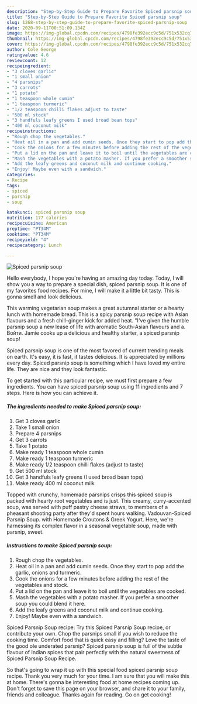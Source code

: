 ```yaml
---
description: "Step-by-Step Guide to Prepare Favorite Spiced parsnip soup"
title: "Step-by-Step Guide to Prepare Favorite Spiced parsnip soup"
slug: 1268-step-by-step-guide-to-prepare-favorite-spiced-parsnip-soup
date: 2020-09-11T00:51:09.134Z
image: https://img-global.cpcdn.com/recipes/4798fe392ecc9c5d/751x532cq70/spiced-parsnip-soup-recipe-main-photo.jpg
thumbnail: https://img-global.cpcdn.com/recipes/4798fe392ecc9c5d/751x532cq70/spiced-parsnip-soup-recipe-main-photo.jpg
cover: https://img-global.cpcdn.com/recipes/4798fe392ecc9c5d/751x532cq70/spiced-parsnip-soup-recipe-main-photo.jpg
author: Cole George
ratingvalue: 4.6
reviewcount: 12
recipeingredient:
- "3 cloves garlic"
- "1 small onion"
- "4 parsnips"
- "3 carrots"
- "1 potato"
- "1 teaspoon whole cumin"
- "1 teaspoon turmeric"
- "1/2 teaspoon chilli flakes adjust to taste"
- "500 ml stock"
- "3 handfuls leafy greens I used broad bean tops"
- "400 ml coconut milk"
recipeinstructions:
- "Rough chop the vegetables."
- "Heat oil in a pan and add cumin seeds. Once they start to pop add the garlic, onions and turmeric."
- "Cook the onions for a few minutes before adding the rest of the vegetables and stock."
- "Put a lid on the pan and leave it to boil until the vegetables are cooked."
- "Mash the vegetables with a potato masher. If you prefer a smoother soup you could blend it here."
- "Add the leafy greens and coconut milk and continue cooking."
- "Enjoy! Maybe even with a sandwich."
categories:
- Recipe
tags:
- spiced
- parsnip
- soup

katakunci: spiced parsnip soup 
nutrition: 177 calories
recipecuisine: American
preptime: "PT34M"
cooktime: "PT34M"
recipeyield: "4"
recipecategory: Lunch

---
```



![Spiced parsnip soup](https://img-global.cpcdn.com/recipes/4798fe392ecc9c5d/751x532cq70/spiced-parsnip-soup-recipe-main-photo.jpg)

Hello everybody, I hope you're having an amazing day today. Today, I will show you a way to prepare a special dish, spiced parsnip soup. It is one of my favorites food recipes. For mine, I will make it a little bit tasty. This is gonna smell and look delicious.

This warming vegetarian soup makes a great autumnal starter or a hearty lunch with homemade bread. This is a spicy parsnip soup recipe with Asian flavours and a fresh chill-ginger kick for added heat. &#34;I&#39;ve given the humble parsnip soup a new lease of life with aromatic South-Asian flavours and a. Войти. Jamie cooks up a delicious and healthy starter, a spiced parsnip soup!

Spiced parsnip soup is one of the most favored of current trending meals on earth. It's easy, it is fast, it tastes delicious. It is appreciated by millions every day. Spiced parsnip soup is something which I have loved my entire life. They are nice and they look fantastic.


To get started with this particular recipe, we must first prepare a few ingredients. You can have spiced parsnip soup using 11 ingredients and 7 steps. Here is how you can achieve it.

<!--inarticleads1-->

##### The ingredients needed to make Spiced parsnip soup:

1. Get 3 cloves garlic
1. Take 1 small onion
1. Prepare 4 parsnips
1. Get 3 carrots
1. Take 1 potato
1. Make ready 1 teaspoon whole cumin
1. Make ready 1 teaspoon turmeric
1. Make ready 1/2 teaspoon chilli flakes (adjust to taste)
1. Get 500 ml stock
1. Get 3 handfuls leafy greens (I used broad bean tops)
1. Make ready 400 ml coconut milk


Topped with crunchy, homemade parsnips crisps this spiced soup is packed with hearty root vegetables and is just. This creamy, curry-accented soup, was served with puff pastry cheese straws, to members of a pheasant shooting party after they&#39;d spent hours walking. Vadouvan-Spiced Parsnip Soup. with Homemade Croutons &amp; Greek Yogurt. Here, we&#39;re harnessing its complex flavor in a seasonal vegetable soup, made with parsnip, sweet. 

<!--inarticleads2-->

##### Instructions to make Spiced parsnip soup:

1. Rough chop the vegetables.
1. Heat oil in a pan and add cumin seeds. Once they start to pop add the garlic, onions and turmeric.
1. Cook the onions for a few minutes before adding the rest of the vegetables and stock.
1. Put a lid on the pan and leave it to boil until the vegetables are cooked.
1. Mash the vegetables with a potato masher. If you prefer a smoother soup you could blend it here.
1. Add the leafy greens and coconut milk and continue cooking.
1. Enjoy! Maybe even with a sandwich.


Spiced Parsnip Soup recipe: Try this Spiced Parsnip Soup recipe, or contribute your own. Chop the parsnips small if you wish to reduce the cooking time. Comfort food that is quick easy and filling? Love the taste of the good ole underated parsnip? Spiced parsnip soup is full of the subtle flavour of Indian spices that pair perfectly with the natural sweetness of Spiced Parsnip Soup Recipe. 

So that's going to wrap it up with this special food spiced parsnip soup recipe. Thank you very much for your time. I am sure that you will make this at home. There's gonna be interesting food at home recipes coming up. Don't forget to save this page on your browser, and share it to your family, friends and colleague. Thanks again for reading. Go on get cooking!
